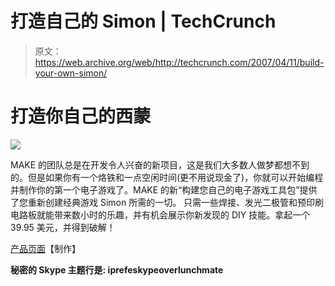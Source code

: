 # 打造自己的 Simon | TechCrunch

> 原文：<https://web.archive.org/web/http://techcrunch.com/2007/04/11/build-your-own-simon/>

# 打造你自己的西蒙

![](img/dba98786f16a74bf8b2a28d8c990b3f9.png)

MAKE 的团队总是在开发令人兴奋的新项目，这是我们大多数人做梦都想不到的。但是如果你有一个烙铁和一点空闲时间(更不用说现金了)，你就可以开始编程并制作你的第一个电子游戏了。MAKE 的新“构建您自己的电子游戏工具包”提供了您重新创建经典游戏 Simon 所需的一切。
 只需一些焊接、发光二极管和预印刷电路板就能带来数小时的乐趣，并有机会展示你新发现的 DIY 技能。拿起一个 39.95 美元，并得到破解！

[产品页面](https://web.archive.org/web/20130628181832/http://store.makezine.com/ProductDetails.asp?ProductCode=MKGMKIT)【制作】

**秘密的 Skype 主题行是:
iprefeskypeoverlunchmate**